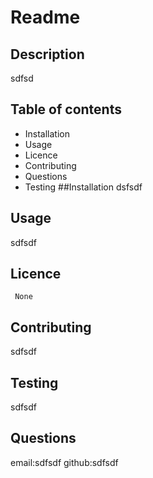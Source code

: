 
# Readme
 ## Description
  sdfsd
 ## Table of contents
* Installation
* Usage
* Licence
* Contributing
* Questions
* Testing ##Installation
dsfsdf
## Usage
   sdfsdf   
## Licence
     None
## Contributing
   sdfsdf
## Testing
sdfsdf
## Questions
 email:sdfsdf
github:sdfsdf

